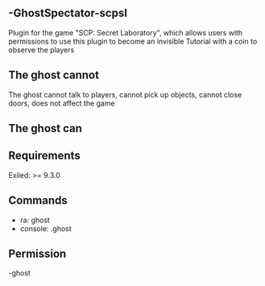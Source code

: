  ## -GhostSpectator-scpsl
 Plugin for the game "SCP: Secret Laboratory", which allows users with permissions to use this plugin to become an invisible Tutorial with a coin to observe the players

## The ghost cannot
The ghost cannot talk to players, cannot pick up objects, cannot close doors, does not affect the game

## The ghost can

## Requirements
Exiled: >= 9.3.0


## Commands
- ra: ghost
-  console: .ghost


## Permission
-ghost



